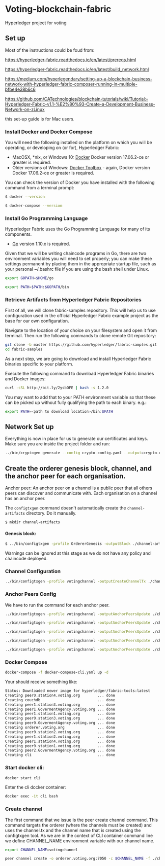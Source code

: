 # Voting-blockchain-fabric
Hyperledger project for voting

## Set up
Most of the instructions could be foud from:

https://hyperledger-fabric.readthedocs.io/en/latest/prereqs.html

https://hyperledger-fabric.readthedocs.io/en/latest/build_network.html

https://medium.com/hyperlegendary/setting-up-a-blockchain-business-network-with-hyperledger-fabric-composer-running-in-multiple-bfbe4e38b6c6

https://github.com/CATechnologies/blockchain-tutorials/wiki/Tutorial:-Hyperledger-Fabric-v1.1-%E2%80%93-Create-a-Development-Business-Network-on-zLinux

this set-up guide is for Mac users.

### Install Docker and Docker Compose
You will need the following installed on the platform on which you will be operating, or developing on (or for), Hyperledger Fabric:

- MacOSX, *nix, or Windows 10: [Docker](https://www.docker.com/get-started) Docker version 17.06.2-ce or greater is required.
- Older versions of Windows: [Docker Toolbox](https://docs.docker.com/toolbox/toolbox_install_windows/) - again, Docker version Docker 17.06.2-ce or greater is required.

You can check the version of Docker you have installed with the following command from a terminal prompt:

```bash
$ docker --version
```

```bash
$ docker-compose --version
```

### Install Go Programming Language

Hyperledger Fabric uses the Go Programming Language for many of its components.

- [Go](https://golang.org/dl/) version 1.10.x is required.

Given that we will be writing chaincode programs in Go, there are two environment variables you will need to set properly; you can make these settings permanent by placing them in the appropriate startup file, such as your personal ~/.bashrc file if you are using the bash shell under Linux.

```bash
export GOPATH=$HOME/go
```
```bash
export PATH=$PATH:$GOPATH/bin
```

### Retrieve Artifacts from Hyperledger Fabric Repositories

First of all, we will clone fabric-samples repository. This will help us to use configuration used in the official Hyperledger Fabric example project as the base for our own configuration.

Navigate to the location of your choice on your filesystem and open it from terminal. Then run the following commands to clone remote Git repository:

```bash
git clone -b master https://github.com/hyperledger/fabric-samples.git
cd fabric-samples
```

As a next step, we are going to download and install Hyperledger Fabric binaries specific to your platform.

Execute the following command to download Hyperledger Fabric binaries and Docker images:

```bash
curl -sSL http://bit.ly/2ysbOFE | bash -s 1.2.0
```
You may want to add that to your PATH environment variable so that these can be picked up without fully qualifying the path to each binary. e.g.:

```bash
export PATH=<path to download location>/bin:$PATH
```

## Network Set up
Everything is now in place for us to generate our certificates and keys. Make sure you are inside the project folder and run:

```bash
../bin/cryptogen generate --config crypto-config.yaml --output=crypto-config
```

## Create the orderer genesis block, channel, and the anchor peer for each organisation.

Anchor peer: An anchor peer on a channel is a public peer that all others peers can discover and communicate with. Each organisation on a channel has an anchor peer.

The ```configtxgen``` command doesn't automatically create the ```channel-artifacts``` directory.
Do it manually.
```bash
$ mkdir channel-artifacts
```

#### Genesis block:
```bash
$ ../bin/configtxgen -profile OrdererGenesis -outputBlock ./channel-artifacts/genesis.block
```

Warnings can be ignored at this stage as we do not have any policy and chaincode deployed.

### Channel Configuration


```bash
../bin/configtxgen -profile votingchannel -outputCreateChannelTx ./channel-artifacts/channel.tx -channelID votingchannel
```

### Anchor Peers Config

We have to run the command for each anchor peer.

```bash
../bin/configtxgen -profile votingchannel -outputAnchorPeersUpdate ./channel-artifacts/station1Anchor.tx -channelID votingchannel -asOrg station1MSP

../bin/configtxgen -profile votingchannel -outputAnchorPeersUpdate ./channel-artifacts/station2Anchor.tx -channelID votingchannel -asOrg station2MSP

../bin/configtxgen -profile votingchannel -outputAnchorPeersUpdate ./channel-artifacts/station3Anchor.tx -channelID votingchannel -asOrg station3MSP

../bin/configtxgen -profile votingchannel -outputAnchorPeersUpdate ./channel-artifacts/station4Anchor.tx -channelID votingchannel -asOrg station4MSP

../bin/configtxgen -profile votingchannel -outputAnchorPeersUpdate ./channel-artifacts/GovermentAgencyAnchor.tx -channelID votingchannel -asOrg GovermentAgencyMSP
```

### Docker Compose

```bash
docker-compose -f docker-compose-cli.yaml up -d
```

Your should receive something like:

```bash
Status: Downloaded newer image for hyperledger/fabric-tools:latest
Creating peer0.station4.voting.org        ... done
Creating couchdb                          ... done
Creating peer1.station3.voting.org        ... done
Creating peer1.GovermentAgency.voting.org ... done
Creating peer1.station1.voting.org        ... done
Creating peer0.station3.voting.org        ... done
Creating peer0.GovermentAgency.voting.org ... done
Creating orderer.voting.org               ... done
Creating peer0.station2.voting.org        ... done
Creating peer1.station2.voting.org        ... done
Creating peer1.station4.voting.org        ... done
Creating peer0.station1.voting.org        ... done
Creating peer2.GovermentAgency.voting.org ... done
Creating cli                              ... done
```

### Start docker cli:
```bash
docker start cli
```
Enter the cli docker container:
```bash
docker exec -it cli bash
```

### Create channel
The first command that we issue is the peer create channel command. This command targets the orderer (where the channels must be created) and uses the channel.tx and the channel name that is created using the configtxgen tool. As we are in the context of CLI container command line we define CHANNEL_NAME environment variable with our channel name.

```bash
export CHANNEL_NAME=votingchannel

peer channel create -o orderer.voting.org:7050 -c $CHANNEL_NAME -f ./channel-artifacts/channel.tx --tls --cafile /opt/gopath/src/github.com/hyperledger/fabric/peer/crypto/ordererOrganizations/voting.org/orderers/orderer.voting.org/msp/tlscacerts/tlsca.voting.org-cert.pem
```



